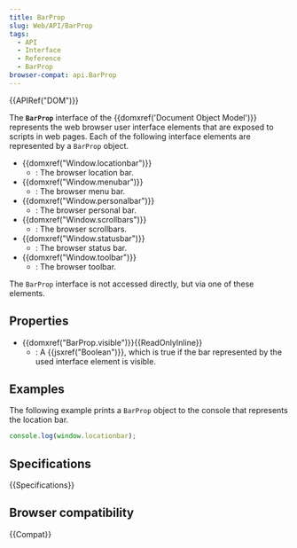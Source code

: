 ```yaml
---
title: BarProp
slug: Web/API/BarProp
tags:
  - API
  - Interface
  - Reference
  - BarProp
browser-compat: api.BarProp
---
```

{{APIRef("DOM")}}

The **`BarProp`** interface of the {{domxref('Document Object Model')}} represents the web browser user interface elements that are exposed to scripts in web pages. Each of the following interface elements are represented by a `BarProp` object.

- {{domxref("Window.locationbar")}}
  - : The browser location bar.
- {{domxref("Window.menubar")}}
  - : The browser menu bar.
- {{domxref("Window.personalbar")}}
  - : The browser personal bar.
- {{domxref("Window.scrollbars")}}
  - : The browser scrollbars.
- {{domxref("Window.statusbar")}}
  - : The browser status bar.
- {{domxref("Window.toolbar")}}
  - : The browser toolbar.

The `BarProp` interface is not accessed directly, but via one of these elements.

## Properties

- {{domxref("BarProp.visible")}}{{ReadOnlyInline}}
  - : A {{jsxref("Boolean")}}, which is true if the bar represented by the used interface element is visible.

## Examples

The following example prints a `BarProp` object to the console that represents the location bar.

```js
console.log(window.locationbar);
```

## Specifications

{{Specifications}}

## Browser compatibility

{{Compat}}
